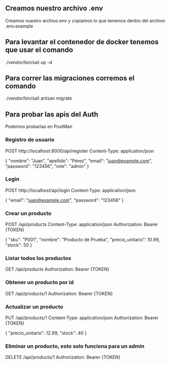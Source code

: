## Creamos nuestro archivo .env
Creamos nuestro archivo.env y copiamos lo que tenemos dentro del archivo .env.example

## Para levantar el contenedor de docker tenemos que usar el comando 
./vendor/bin/sail up -d

## Para correr las migraciones corremos el comando
./vendor/bin/sail artisan migrate

## Para probar las apis del Auth
Podemos probarlas en PostMan

### Registro de usuario
POST http://localhost:8000/api/register
Content-Type: application/json

{
    "nombre": "Juan",
    "apellido": "Pérez",
    "email": "juan@example.com",
    "password": "123456",
    "role": "admin"
}

### Login 
POST http://localhost/api/login
Content-Type: application/json

{
    "email": "juan@example.com",
    "password": "123456"
}

### Crear un producto
POST /api/products
Content-Type: application/json
Authorization: Bearer {TOKEN}

{
    "sku": "P001",
    "nombre": "Producto de Prueba",
    "precio_unitario": 10.99,
    "stock": 50
}

### Listar todos los productos 
GET /api/products
Authorization: Bearer {TOKEN}

### Obtener un producto por id
GET /api/products/1
Authorization: Bearer {TOKEN}

### Actualizar un producto 
PUT /api/products/1
Content-Type: application/json
Authorization: Bearer {TOKEN}

{
    "precio_unitario": 12.99,
    "stock": 40
}

### Eliminar un producto, esto solo funciona para un admin
DELETE /api/products/1
Authorization: Bearer {TOKEN}
